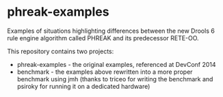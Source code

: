 phreak-examples
===============

Examples of situations highlighting differences between the new Drools 6 rule engine algorithm called PHREAK and its predecessor RETE-OO.

This repository contains two projects:

* phreak-examples - the original examples, referenced at DevConf 2014
* benchmark - the examples above rewritten into a more proper benchmark using jmh (thanks to triceo for writing the benchmark and psiroky for running it on a dedicated hardware)

